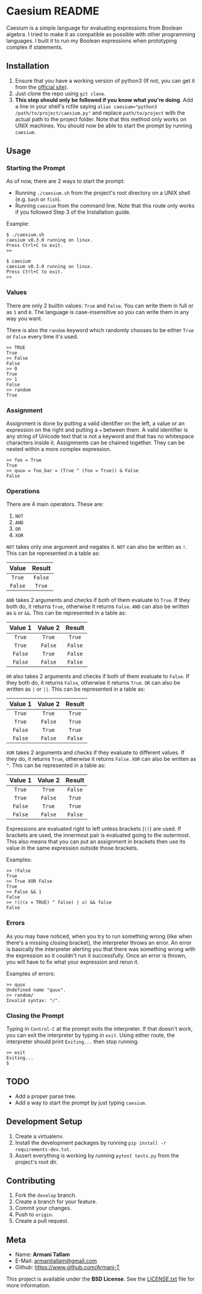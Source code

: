 # Caesium README

Caesium is a simple language for evaluating expressions from Boolean algebra. I tried to make it as compatible as possible with other programming languages. I built it to run my Boolean expressions when prototyping complex if statements.

## Installation

1. Ensure that you have a working version of python3 (If not, you can get it from the [official site](https://www.python.org)).
2. Just clone the repo using `git clone`.
3. **This step should only be followed if you know what you're doing**. Add a line in your shell's rcfile saying `alias caesium="python3 /path/to/project/caesium.py"` and replace `path/to/project` with the actual path to the project folder. Note that this method only works on UNIX machines. You should now be able to start the prompt by running `caesium`.

## Usage

### Starting the Prompt

As of now, there are 2 ways to start the prompt:

- Running `./caesium.sh` from the project's root directory on a UNIX shell (e.g. `bash` or `fish`).
- Running `caesium` from the command line. Note that this route only works if you followed Step 3 of the Installation guide.

Example:

```
$ ./caesium.sh
caesium v0.3.0 running on linux.
Press Ctrl+C to exit.
>> 
```

```
$ caesium
caesium v0.3.0 running on linux.
Press Ctrl+C to exit.
>> 
```

### Values

There are only 2 builtin values: `True` and `False`. You can write them in full or as `1` and `0`. The language is case-insensitive so you can write them in any way you want.

There is also the `random` keyword which randomly chooses to be either `True` or `False` every time it's used.

```
>> TRUE
True
>> False
False
>> 0
True
>> 1
False
>> random
True
```

### Assignment

Assignment is done by putting a valid identifier on the left, a value or an expression on the right and putting a `=` between them. A valid identifier is any string of Unicode text that is not a keyword and that has no whitespace characters inside it. Assignments can be chained together. They can be nested within a more complex expression.

```
>> foo = True
True
>> quux = foo_bar = (True ^ (foo = True)) & False
False
```

### Operations

There are 4 main operators. These are:

1. `NOT`
2. `AND`
3. `OR`
4. `XOR`

`NOT` takes only one argument and negates it. `NOT` can also be written as `!`. This can be represented in a table as:

Value | Result
:---:|:---:|
`True` | `False`
`False` | `True`

`AND` takes 2 arguments and checks if both of them evaluate to `True`. If they both do, it returns `True`, otherwise it returns `False`. `AND` can also be written as `&` or `&&`. This can be represented in a table as:

Value 1 | Value 2 | Result
:---:|:---:|:---:|
`True` | `True` | `True`
`True` | `False` | `False`
`False` | `True` | `False`
`False` | `False` | `False`

`OR` also takes 2 arguments and checks if both of them evaluate to `False`. If they both do, it returns `False`, otherwise it returns `True`. `OR` can also be written as `|` or `||`. This can be represented in a table as:

Value 1 | Value 2 | Result
:---:|:---:|:---:|
`True` | `True` | `True`
`True` | `False` | `True`
`False` | `True` | `True`
`False` | `False` | `False`

`XOR` takes 2 arguments and checks if they evaluate to different values. If they do, it returns `True`, otherwise it returns `False`. `XOR` can also be written as `^`. This can be represented in a table as:

Value 1 | Value 2 | Result
:---:|:---:|:---:|
`True` | `True` | `False`
`True` | `False` | `True`
`False` | `True` | `True`
`False` | `False` | `False`

Expressions are evaluated right to left unless brackets (`()`) are used. If brackets are used, the innermost pair is evaluated going to the outermost. This also means that you can put an assignment in brackets then use its value in the same expression outside those brackets.

Examples:

```
>> !False
True
>> True XOR False
True
>> False && 1
False
>> !(((x = TRUE) ^ false) | x) && false
False
```

### Errors

As you may have noticed, when you try to run something wrong (like when there's a missing closing bracket), the interpreter throws an error. An error is basically the interpreter alerting you that there was something wrong with the expression so it couldn't run it successfully. Once an error is thrown, you will have to fix what your expression and rerun it.

Examples of errors:

```
>> quux
Undefined name "quux".
>> random/
Invalid syntax: "/".
```

### Closing the Prompt

Typing in `Control-C` at the prompt exits the interpreter. If that doesn't work, you can exit the interpreter by typing in `exit`. Using either route, the interpreter should print `Exiting...` then stop running.

```
>> exit
Exiting...
$
```

## TODO

- Add a proper parse tree.
- Add a way to start the prompt by just typing `caesium`.

## Development Setup

1. Create a virtualenv.
2. Install the development packages by running `pip install -r requirements-dev.txt`.
3. Assert everything is working by running  `pytest tests.py` from the project's root dir.

## Contributing

1. Fork the `develop` branch.
2. Create a branch for your feature.
3. Commit your changes.
4. Push to `origin`.
5. Create a pull request.

## Meta

- Name: **Armani Tallam**
- E-Mail: <armanitallam@gmail.com>
- Github: <https://www.github.com/Armani-T>

This project is available under the **BSD License**. See the [LICENSE.txt](./LICENSE.txt) file for more information.
